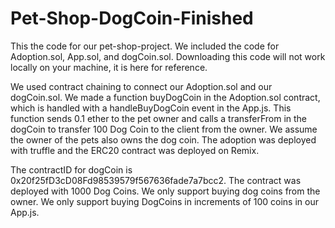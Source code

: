 # Pet-Shop-DogCoin-Finished

This the code for our pet-shop-project.  We included the code for Adoption.sol, App.sol, and dogCoin.sol.  Downloading this code will not work locally on your machine, it is here for reference.  

We used contract chaining to connect our Adoption.sol and our dogCoin.sol. We made a function buyDogCoin in the Adoption.sol contract, which is handled with a handleBuyDogCoin event in the App.js.  This function sends 0.1 ether to the pet owner and calls a transferFrom in the dogCoin to transfer 100 Dog Coin to the client from the owner.  We assume the owner of the pets also owns the dog coin.  The adoption was deployed with truffle and the ERC20 contract was deployed on Remix.

The contractID for dogCoin is 0x20f25fD3cD08Fd98539579f567636fade7a7bcc2. The contract was deployed with 1000 Dog Coins.   We only support buying dog coins from the owner.  We only support buying DogCoins in increments of 100 coins in our App.js.
